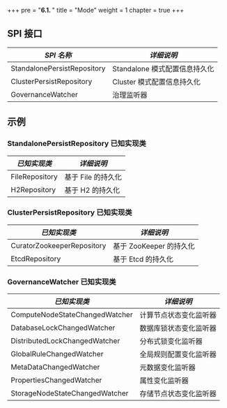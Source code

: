 +++
pre = "<b>6.1. </b>"
title = "Mode"
weight = 1
chapter = true
+++

## SPI 接口

| *SPI 名称*                     | *详细说明*                  |
| ----------------------------- | -----------------------    |
| StandalonePersistRepository   | Standalone 模式配置信息持久化 |
| ClusterPersistRepository      | Cluster 模式配置信息持久化    |
| GovernanceWatcher             | 治理监听器                   |

## 示例

### StandalonePersistRepository 已知实现类

| *已知实现类*                    | *详细说明*                  |
| ----------------------------- | -------------------------- |
| FileRepository                | 基于 File 的持久化           |
| H2Repository                  | 基于 H2 的持久化             |

### ClusterPersistRepository 已知实现类

| *已知实现类*                    | *详细说明*                 |
| ----------------------------- | ------------------------- |
| CuratorZookeeperRepository    | 基于 ZooKeeper 的持久化     |
| EtcdRepository                | 基于 Etcd 的持久化          |

### GovernanceWatcher 已知实现类

| *已知实现类*                     | *详细说明*          |
| -----------------------------  | ------------------ |
| ComputeNodeStateChangedWatcher | 计算节点状态变化监听器 |
| DatabaseLockChangedWatcher     | 数据库锁状态变化监听器 |
| DistributedLockChangedWatcher  | 分布式锁变化监听器     |
| GlobalRuleChangedWatcher       | 全局规则配置变化监听器 |
| MetaDataChangedWatcher         | 元数据变化监听器      |
| PropertiesChangedWatcher       | 属性变化监听器        |
| StorageNodeStateChangedWatcher | 存储节点状态变化监听器 |
